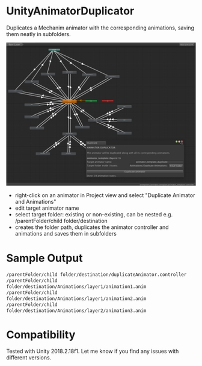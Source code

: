 # UnityAnimatorDuplicator

Duplicates a Mechanim animator with the corresponding animations, saving them neatly in subfolders.

![screenshot](https://github.com/tadej/UnityAnimatorDuplicator/raw/master/screens/screenshot.png "screenshot")

* right-click on an animator in Project view and select "Duplicate Animator and Animations"
* edit target animator name
* select target folder: existing or non-existing, can be nested e.g. /parentFolder/child folder/destination
* creates the folder path, duplicates the animator controller and animations and saves them in subfolders

# Sample Output
```
/parentFolder/child folder/destination/duplicateAnimator.controller
/parentFolder/child folder/destination/Animations/layer1/animation1.anim
/parentFolder/child folder/destination/Animations/layer1/animation2.anim
/parentFolder/child folder/destination/Animations/layer2/animation3.anim
```

# Compatibility

Tested with Unity 2018.2.18f1. Let me know if you find any issues with different versions.

